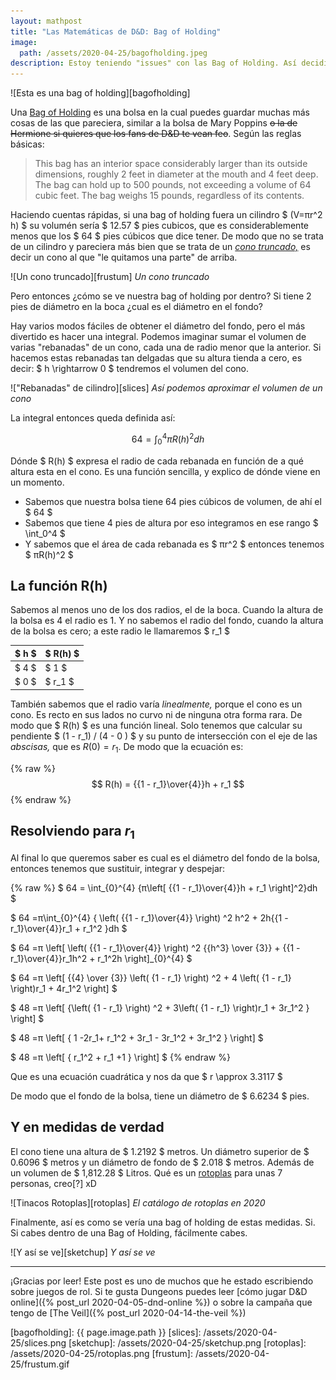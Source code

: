 ```yaml
---
layout: mathpost
title: "Las Matemáticas de D&D: Bag of Holding"
image:
  path: /assets/2020-04-25/bagofholding.jpeg
description: Estoy teniendo "issues" con las Bag of Holding. Así decidí decifrár ¿Cómo se vería una por dentro?
---
```


![Esta es una bag of holding][bagofholding]

Una [Bag of Holding](https://www.dndbeyond.com/magic-items/bag-of-holding) es una bolsa en la cual puedes guardar muchas más cosas de las que pareciera, similar a la bolsa de Mary Poppins ~~o la de Hermione si quieres que los fans de D&D te vean feo~~. Según las reglas básicas:

<!--more-->

> This bag has an interior space considerably larger than its outside dimensions, roughly 2 feet in diameter at the mouth and 4 feet deep. The bag can hold up to 500 pounds, not exceeding a volume of 64 cubic feet. The bag weighs 15 pounds, regardless of its contents.

Haciendo cuentas rápidas, si una bag of holding fuera un cilindro $ (V=πr^2 h) $ su volumén sería $ 12.57 $ pies cubicos, que es considerablemente menos que los $ 64 $ pies cúbicos que dice tener. De modo que no se trata de un cilindro y pareciera más bien que se trata de un [_cono truncado,_](https://mathworld.wolfram.com/ConicalFrustum.html) es decir un cono al que "le quitamos una parte" de arriba.

![Un cono truncado][frustum]
_Un cono truncado_

Pero entonces ¿cómo se ve nuestra bag of holding por dentro? Si tiene 2 pies de diámetro en la boca ¿cual es el diámetro en el fondo?

Hay varios modos fáciles de obtener el diámetro del fondo, pero el más divertido es hacer una integral. Podemos imaginar sumar el volumen de varias "rebanadas" de un cono, cada una de radio menor que la anterior. Si hacemos estas rebanadas tan delgadas que su altura tienda a cero, es decir: $ h \rightarrow 0 $ tendremos el volumen del cono.

!["Rebanadas" de cilindro][slices]
_Así podemos aproximar el volumen de un cono_

La integral entonces queda definida así:

$$ 64 = \int_{0}^{4} {πR(h)^2}dh $$

Dónde $ R(h) $ expresa el radio de cada rebanada en función de a qué altura esta en el cono. Es una función sencilla, y explico de dónde viene en un momento.

- Sabemos que nuestra bolsa tiene 64 pies cúbicos de volumen, de ahí el $ 64 $
- Sabemos que tiene 4 pies de altura por eso integramos en ese rango $ \int_0^4 $
- Y sabemos que el área de cada rebanada es $ πr^2 $ entonces tenemos $ πR(h)^2 $

## La función R(h)

Sabemos al menos uno de los dos radios, el de la boca. Cuando la altura de la bolsa es 4 el radio es 1. Y no sabemos el radio del fondo, cuando la altura de la bolsa es cero; a este radio le llamaremos $ r_1 $

| $ h $ | $ R(h) $ |
|-------|----------|
| $ 4 $ |   $ 1  $ |
| $ 0 $ |   $ r_1 $ |


También sabemos que el radio varía _linealmente,_ porque el cono es un cono. Es recto en sus lados no curvo ni de ninguna otra forma rara. De modo que $ R(h) $ es una función lineal. Solo tenemos que calcular su pendiente $ (1 - r_1) / (4 - 0 ) $ y su punto de intersección con el eje de las _abscisas,_ que es  $R(0) = r_1$. De modo que la ecuación es:

{% raw %}
$$ R(h) = {{1 - r_1}\over{4}}h + r_1 $$
{% endraw %}

## Resolviendo para $r_1$

Al final lo que queremos saber es cual es el diámetro del fondo de la bolsa, entonces tenemos que sustituir, integrar y despejar:

{% raw %}
\$
64 = \int_{0}^{4} {π\left[ {{1 - r_1}\over{4}}h + r_1 \right]^2}dh
\$

\$
64 =π\int_{0}^{4} { \left( {{1 - r_1}\over{4}}  \right)  ^2 h^2  + 2h{{1 - r_1}\over{4}}r_1   + r_1^2 }dh
\$

\$
64 =π  \left[ \left( {{1 - r_1}\over{4}} \right) ^2 {{h^3} \over {3}}  + {{1 - r_1}\over{4}}r_1h^2   + r_1^2h  \right]_{0}^{4}
\$

\$
64 =π  \left[ {{4} \over {3}} \left( {1 - r_1} \right) ^2   + 4 \left( {1 - r_1} \right)r_1   + 4r_1^2  \right]
\$

\$
48 =π  \left[ {\left( {1 - r_1} \right) ^2   +  3\left( {1 - r_1} \right)r_1   + 3r_1^2 }  \right]
\$

\$
48 =π  \left[ { 1 -2r_1+ r_1^2  +  3r_1 - 3r_1^2   + 3r_1^2 }  \right]
\$

\$
48 =π  \left[ { r_1^2 + r_1 +1 }  \right]
\$
{% endraw %}

Que es una ecuación cuadrática y nos da que $ r \approx 3.3117 $

De modo que el fondo de la bolsa, tiene un diámetro de $ 6.6234 $ pies.

## Y en medidas de verdad

El cono tiene una altura de $ 1.2192 $ metros. Un diámetro superior de $ 0.6096 $ metros y un diámetro de fondo de $ 2.018 $ metros. Además de un volumen de $ 1,812.28 $ Litros. Qué es un [rotoplas](https://rotoplas.com.mx) para unas 7 personas, creo\[?\] xD

![Tinacos Rotoplas][rotoplas]
_El catálogo de rotoplas en 2020_

Finalmente, así es como se vería una bag of holding de estas medidas. Si. Si cabes dentro de una Bag of Holding, fácilmente cabes.

![Y así se ve][sketchup]
_Y así se ve_

---

¡Gracias por leer! Este post es uno de muchos que he estado escribiendo sobre juegos de rol. Si te gusta Dungeons puedes leer [cómo jugar D&D online]({% post_url 2020-04-05-dnd-online %}) o sobre la campaña que tengo de [The Veil]({% post_url 2020-04-14-the-veil %})

[bagofholding]: {{ page.image.path }}
[slices]: /assets/2020-04-25/slices.png
[sketchup]: /assets/2020-04-25/sketchup.png
[rotoplas]: /assets/2020-04-25/rotoplas.png
[frustum]: /assets/2020-04-25/frustum.gif
